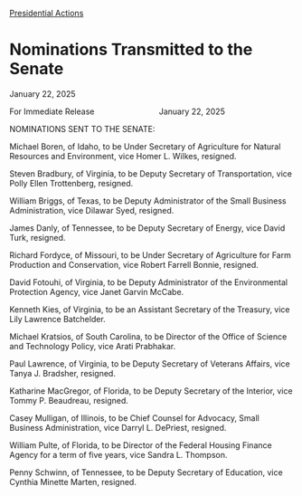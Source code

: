 
[Presidential Actions](https://www.whitehouse.gov/presidential-actions/) 

Nominations Transmitted to the Senate
=====================================

January 22, 2025 



For Immediate Release                             January 22, 2025  
  


NOMINATIONS SENT TO THE SENATE:

Michael Boren, of Idaho, to be Under Secretary of Agriculture for Natural Resources and Environment, vice Homer L. Wilkes, resigned.

Steven Bradbury, of Virginia, to be Deputy Secretary of Transportation, vice Polly Ellen Trottenberg, resigned.

William Briggs, of Texas, to be Deputy Administrator of the Small Business Administration, vice Dilawar Syed, resigned.

James Danly, of Tennessee, to be Deputy Secretary of Energy, vice David Turk, resigned.

Richard Fordyce, of Missouri, to be Under Secretary of Agriculture for Farm Production and Conservation, vice Robert Farrell Bonnie, resigned.

David Fotouhi, of Virginia, to be Deputy Administrator of the Environmental Protection Agency, vice Janet Garvin McCabe.

Kenneth Kies, of Virginia, to be an Assistant Secretary of the Treasury, vice Lily Lawrence Batchelder.

Michael Kratsios, of South Carolina, to be Director of the Office of Science and Technology Policy, vice Arati Prabhakar.

Paul Lawrence, of Virginia, to be Deputy Secretary of Veterans Affairs, vice Tanya J. Bradsher, resigned.

Katharine MacGregor, of Florida, to be Deputy Secretary of the Interior, vice Tommy P. Beaudreau, resigned.

Casey Mulligan, of Illinois, to be Chief Counsel for Advocacy, Small Business Administration, vice Darryl L. DePriest, resigned.

William Pulte, of Florida, to be Director of the Federal Housing Finance Agency for a term of five years, vice Sandra L. Thompson.

Penny Schwinn, of Tennessee, to be Deputy Secretary of Education, vice Cynthia Minette Marten, resigned.



